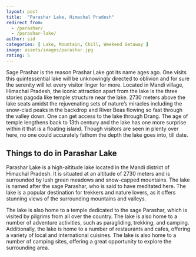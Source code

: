 ```yaml
---
layout: post
title:  "Parashar Lake, Himachal Pradesh"
redirect_from:
  - /parashar/
  - /parashar-lake/
author: sid
categories: [ Lake, Mountain, Chill, Weekend Getaway ]
image: assets/images/parashar.jpg
rating: 5
---
```

Sage Prashar is the reason Prashar Lake got its name ages ago. One visits this quintessential lake will be unknowingly directed to oblivion and for sure the serenity will let every visitor linger for more. Located in Mandi village, Himachal Pradesh, the iconic attraction apart from the lake is the three stories pagoda like temple structure near the lake. 2730 meters above the lake seats amidst the rejuvenating sets of nature’s miracles including the snow-clad peaks in the backdrop and River Beas flowing so fast through the valley down. One can get access to the lake through Drang. The age of temple lengthens back to 13th century and the lake has one more surprise within it that is a floating island. Though visitors are seen in plenty over here, no one could accurately fathom the depth the lake goes into, till date.

<h2>Things to do in Parashar Lake</h2>

Parashar Lake is a high-altitude lake located in the Mandi district of Himachal Pradesh. It is situated at an altitude of 2730 meters and is surrounded by lush green meadows and snow-capped mountains. The lake is named after the sage Parashar, who is said to have meditated here. The lake is a popular destination for trekkers and nature lovers, as it offers stunning views of the surrounding mountains and valleys. 

The lake is also home to a temple dedicated to the sage Parashar, which is visited by pilgrims from all over the country. The lake is also home to a number of adventure activities, such as paragliding, trekking, and camping. Additionally, the lake is home to a number of restaurants and cafes, offering a variety of local and international cuisines. The lake is also home to a number of camping sites, offering a great opportunity to explore the surrounding area.


<div class="pa-carousel-widget" style="width:100%; height:480px; display:none;"
  data-link="https://www.thrillophilia.com/attractions/prashar-lake"
  data-title="Parashar Lake, Himachal Pradesh"
  data-description="Lake, Mountain, Chill, Weekend Getaway"
  data-delay="3">
  <object data="https://lh3.googleusercontent.com/NqrD4E_RVfD15AWlpj7EgMGARDNG75XmuFhtfG4ImWUH5eSFPPmmV6DxU85TwwslO8VAHiwbzbFNJ9MjaEMdNmDYgyRUB5R8xD0vYZMYgfjyJ9SFh2jStDYppLnui0V81szNUs3amas=w1920-h1080"></object>
  <object data="https://lh3.googleusercontent.com/AXKKiQ9Lq3Xcg0bTdwLtOYVgSJXnBCLu3FkGnsRbuVV777XYG6Xmt7UjI2nF7d3xr4jyXY0mwUixPuYefUCPf7hOKl2e3Ep-bdA63rARDT-dU4_hsVk1XSkG1CLc-IlV6XOEwO0-WLc=w1920-h1080"></object>
  <object data="https://lh3.googleusercontent.com/it1Kdi1BE6Gs0eHCQ0c04bkUQI-o0e8Zn92tksxrVqEZSBJgwshKgPHOMnXVEmVBGS17t_d1puuAzfypE_t2uzmTWHrQocn7E48qktbSPe_tbEJYQxcVQgtBxZAdlqFys1u_aS05npE=w1920-h1080"></object>
  <object data="https://lh3.googleusercontent.com/OunYVNI375KlaGCrKrxpiqZjemRLPUfB1hZ68Xibb6r4Isd3Q6_51lGdJqzmiyEsrt_2Q9GKaHhMSEsCyYMjaCXK52jRR42Ln44km-5Z62Fc4Y_-EQDEthl_nl_G0dBU92JlBDrcNCo=w1920-h1080"></object>
  <object data="https://lh3.googleusercontent.com/Xmq1ZYd8kzM5dfAuqSEzCJjw1HGW8Uvd08kdg7BqbB8Aygs3R8wQvDrI6vFwlN1IR6-eMiaAakNvBJAWy0Keakv4TkXh9bNhhF0_391o-7Nz2GOGA0Vo5OBjcp1KMlTdTiveba3vD4I=w1920-h1080"></object>
  <object data="https://lh3.googleusercontent.com/A5OCXnsfdCrKtZ6z7jczBdrviplcYXlApYvM35_WlXbn2lDcv5SlMUlF4br3og8Q_C-RJwjwU3Oz_SQN0K1N5LRDm3YCIHGGdWC-9J6UH2-2Q5MrMnxDxbxgt1mvytB3jMxfdfIwOFI=w1920-h1080"></object>
  <object data="https://lh3.googleusercontent.com/YjhYafatNCrNooyVl2ZWC8AKEflWK4sPYkhCVwxGbFKgB1tymMKqmVuaaEyVzkIPJDXg3HSUQm-lpoaxYNcIH8w3DH_MjnUpiWsLyijkXvlCyJ5h1JwqNNSJK4n6vqtPqfJAqgT9svU=w1920-h1080"></object>
  <object data="https://lh3.googleusercontent.com/u0XWa731OxLXyAp2IqU8MfSZFFWZoWYW3YokuITCo56RIV1KjEmlgFXrVZZ-3nHVV9XJv9mv2vw3XBKGgYja1DSzT1XHkh-TN8vyrNdeDr9TN0zqwpjXNlA-NEtmEgze0nbrv0cx4Gs=w1920-h1080"></object>
</div>